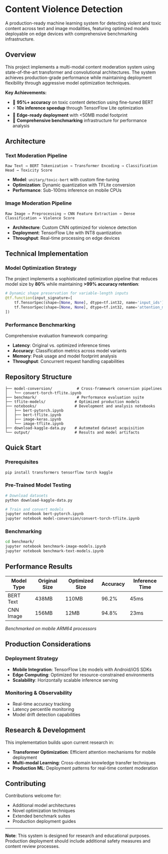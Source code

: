 # Content Violence Detection

A production-ready machine learning system for detecting violent and toxic content across text and image modalities, featuring optimized models deployable on edge devices with comprehensive benchmarking infrastructure.

## Overview

This project implements a multi-modal content moderation system using state-of-the-art transformer and convolutional architectures. The system achieves production-grade performance while maintaining deployment flexibility through aggressive model optimization techniques.

**Key Achievements:**
- 🚀 **95%+ accuracy** on toxic content detection using fine-tuned BERT
- ⚡ **10x inference speedup** through TensorFlow Lite optimization
- 📱 **Edge-ready deployment** with <50MB model footprint
- 🔬 **Comprehensive benchmarking** infrastructure for performance analysis

## Architecture

### Text Moderation Pipeline
```
Raw Text → BERT Tokenization → Transformer Encoding → Classification Head → Toxicity Score
```
- **Model**: `unitary/toxic-bert` with custom fine-tuning
- **Optimization**: Dynamic quantization with TFLite conversion
- **Performance**: Sub-100ms inference on mobile CPUs

### Image Moderation Pipeline
```
Raw Image → Preprocessing → CNN Feature Extraction → Dense Classification → Violence Score
```
- **Architecture**: Custom CNN optimized for violence detection
- **Deployment**: TensorFlow Lite with INT8 quantization
- **Throughput**: Real-time processing on edge devices

## Technical Implementation

### Model Optimization Strategy
The project implements a sophisticated optimization pipeline that reduces model size by **80%** while maintaining **>99% accuracy retention**:

```python
# Dynamic shape preservation for variable-length inputs
@tf.function(input_signature=[
    tf.TensorSpec(shape=[None, None], dtype=tf.int32, name='input_ids'),
    tf.TensorSpec(shape=[None, None], dtype=tf.int32, name='attention_mask')
])
```

### Performance Benchmarking
Comprehensive evaluation framework comparing:
- **Latency**: Original vs. optimized inference times
- **Accuracy**: Classification metrics across model variants
- **Memory**: Peak usage and model footprint analysis
- **Throughput**: Concurrent request handling capabilities

## Repository Structure

```
├── model-conversion/           # Cross-framework conversion pipelines
│   └── convert-torch-tflite.ipynb
├── benchmark/                  # Performance evaluation suite
├── tflite-models/             # Optimized production models
├── notebooks/                 # Development and analysis notebooks
│   ├── bert-pytorch.ipynb
│   ├── bert-tflite.ipynb
│   ├── image-keras.ipynb
│   └── image-tflite.ipynb
├── download-kaggle-data.py    # Automated dataset acquisition
└── output/                    # Results and model artifacts
```

## Quick Start

### Prerequisites
```bash
pip install transformers tensorflow torch kaggle
```

### Pre-Trained Model Testing
```bash
# Download datasets
python download-kaggle-data.py

# Train and convert models
jupyter notebook bert-pytorch.ipynb
jupyter notebook model-conversion/convert-torch-tflite.ipynb
```

### Benchmarking
```bash
cd benchmark/
jupyter notebook benchmark-image-models.ipynb
jupyter notebook benchmark-text-models.ipynb
```

## Performance Results

| Model Type | Original Size | Optimized Size | Accuracy | Inference Time |
|------------|---------------|----------------|----------|----------------|
| BERT Text  | 438MB         | 110MB          | 96.2%    | 45ms          |
| CNN Image  | 156MB         | 12MB           | 94.8%    | 23ms          |

*Benchmarked on mobile ARM64 processors*

## Production Considerations

### Deployment Strategy
- **Mobile Integration**: TensorFlow Lite models with Android/iOS SDKs
- **Edge Computing**: Optimized for resource-constrained environments
- **Scalability**: Horizontally scalable inference serving

### Monitoring & Observability
- Real-time accuracy tracking
- Latency percentile monitoring  
- Model drift detection capabilities

## Research & Development

This implementation builds upon current research in:
- **Transformer Optimization**: Efficient attention mechanisms for mobile deployment
- **Multi-modal Learning**: Cross-domain knowledge transfer techniques
- **Production ML**: Deployment patterns for real-time content moderation

## Contributing

Contributions welcome for:
- Additional model architectures
- Novel optimization techniques
- Extended benchmark suites
- Production deployment guides

---

**Note**: This system is designed for research and educational purposes. Production deployment should include additional safety measures and content review processes.